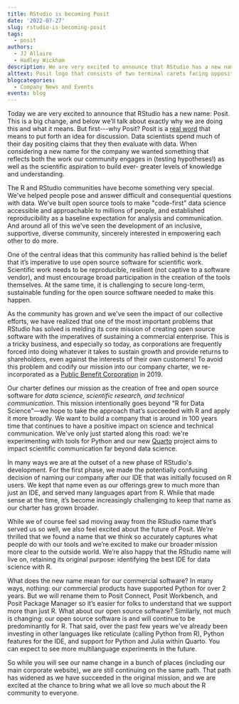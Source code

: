 ```yaml
---
title: RStudio is becoming Posit
date: '2022-07-27'
slug: rstudio-is-becoming-posit
tags:
  - posit
authors:
  - JJ Allaire
  - Hadley Wickham
description: We are very excited to announce that RStudio has a new name, Posit.
alttext: Posit logo that consists of two terminal carets facing opposite directions intersecting and the word posit next to the logo.
blogcategories:
  - Company News and Events
events: blog
---
```


Today we are very excited to announce that RStudio has a new name: Posit. This is a big change, and below we'll talk about exactly why we are doing this and what it means. But first---why Posit? Posit is a <a href="https://www.vocabulary.com/dictionary/posit" target = "_blank">real word</a> that means to put forth an idea for discussion. Data scientists spend much of their day positing claims that they then evaluate with data. When considering a new name for the company we wanted something that reflects both the work our community engages in (testing hypotheses!) as well as the scientific aspiration to build ever- greater levels of knowledge and understanding.

The R and RStudio communities have become something very special. We've helped people pose and answer difficult and consequential questions with data. We've built open source tools to make "code-first" data science accessible and approachable to millions of people, and established reproducibility as a baseline expectation for analysis and communication. And around all of this we've seen the development of an inclusive, supportive, diverse community, sincerely interested in empowering each other to do more.

One of the central ideas that this community has rallied behind is the belief that it’s imperative to use open source software for scientific work. Scientific work needs to be reproducible, resilient (not captive to a software vendor), and must encourage broad participation in the creation of the tools themselves. At the same time, it is challenging to secure long-term, sustainable funding for the open source software needed to make this happen.

As the community has grown and we've seen the impact of our collective efforts, we have realized that one of the most important problems that RStudio has solved is melding its core mission of creating open source software with the imperatives of sustaining a commercial enterprise. This is a tricky business, and especially so today, as corporations are frequently forced into doing whatever it takes to sustain growth and provide returns to shareholders, even against the interests of their own customers! To avoid this problem and codify our mission into our company charter, we re-incorporated as a <a href="https://en.wikipedia.org/wiki/Benefit_corporation" target = "_blank">Public Benefit Corporation</a> in 2019.

Our charter defines our mission as the creation of free and open source software for *data science, scientific research, and technical communication*. This mission intentionally goes beyond  "R for Data Science"—we hope to take the approach that’s succeeded with R and apply it more broadly. We want to build a company that is around in 100 years time that continues to have a positive impact on science and technical communication. We've only just started along this road: we're experimenting with tools for Python and our new <a href="https://quarto.org/" target = "_blank">Quarto</a> project aims to impact scientific communication far beyond data science. 

In many ways we are at the outset of a new phase of RStudio's development. For the first phase, we made the potentially confusing decision of naming our company after our IDE that was initially focused on R users. We kept that name even as our offerings grew to much more than just an IDE, and served many languages apart from R. While that made sense at the time, it’s become increasingly challenging to keep that name as our charter has grown broader. 

While we of course feel sad moving away from the RStudio name that’s served us so well, we also feel excited about the future of Posit. We’re thrilled that we found a name that we think so accurately captures what people do with our tools and we’re excited to make our broader mission more clear to the outside world. We’re also happy that the RStudio name will live on, retaining its original purpose: identifying the best IDE for data science with R.

What does the new name mean for our commercial software? In many ways, nothing: our commercial products have supported Python for over 2 years. But we will rename them to Posit Connect, Posit Workbench, and Posit Package Manager so it’s easier for folks to understand that we support more than just R. What about our open source software? Similarly, not much is changing: our open source software is and will continue to be predominantly for R. That said, over the past few years we've already been investing in other languages like reticulate (calling Python from R), Python features for the IDE, and support for Python and Julia within Quarto. You can expect to see more multilanguage experiments in the future.

So while you will see our name change in a bunch of places (including our main corporate website), we are still continuing on the same path. That path has widened as we have succeeded in the original mission, and we are excited at the chance to bring what we all love so much about the R community to everyone.

